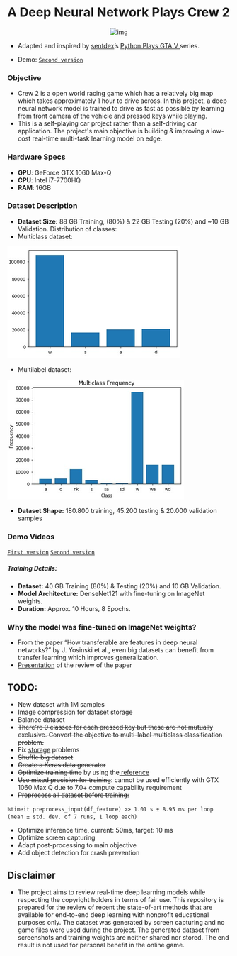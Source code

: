 # A Deep Neural Network Plays Crew 2
 <p align="center"> 
    <img src="https://media.giphy.com/media/m9jU6QqSEKzlAABVHg/giphy.gif" alt="img">
 </p>
 
- Adapted and inspired by <a href="https://github.com/Sentdex/pygta5" target="_blank">sentdex</a>’s <a href="https://www.youtube.com/watch?v=ks4MPfMq8aQ&list=PLQVvvaa0QuDeETZEOy4VdocT7TOjfSA8a" target="_blank">Python Plays GTA V </a>series.

- Demo: <a href="https://www.youtube.com/watch?v=TwDKfqLf6aI" target="_blank">`Second version`</a>

### Objective

- Crew 2 is a open world racing game which has a relatively big map which takes approximately 1 hour to drive across. In this project, a deep neural network model is trained to drive as fast as possible by learning from front camera of the vehicle and pressed keys while playing.
- This is a self-playing car project rather than a self-driving car application. The project's main objective is building & improving a low-cost real-time multi-task learning model on edge.

### Hardware Specs
- **GPU**: GeForce GTX 1060 Max-Q 
- **CPU**: Intel i7-7700HQ
- **RAM**: 16GB



### Dataset Description
- **Dataset Size:** 88 GB Training, (80%) & 22 GB Testing (20%) and ~10 GB Validation. Distribution of classes:
- Multiclass dataset:
<img src="https://github.com/mburakbozbey/pycrew2/blob/master/MultDist.jpg" alt="img">

- Multilabel dataset:
<img src="https://github.com/mburakbozbey/pycrew2/blob/master/MLabelDist.jpg" alt="img">

- **Dataset Shape:** 180.800 training, 45.200 testing & 20.000 validation samples

### Demo Videos

<a href="https://www.youtube.com/watch?v=1Ho4b1gUS7Y" target="_blank">`First version`</a>
<a href="https://www.youtube.com/watch?v=TwDKfqLf6aI" target="_blank">`Second version`</a>
##### Training Details:
- **Dataset:** 40 GB Training (80%) & Testing (20%) and 10 GB Validation.
- **Model Architecture:** DenseNet121 with fine-tuning on ImageNet weights.
- **Duration:** Approx. 10 Hours, 8 Epochs.

### Why the model was fine-tuned on ImageNet weights?

- From the paper “How transferable are features in deep neural networks?” by J. Yosinski et al., even big datasets can benefit from transfer learning which improves generalization. 
- <a href="https://drive.google.com/open?id=1aGBy7CWERduEW1YBL_-PaiB1SiXR_uRv" target="_blank">Presentation</a>
 of the review of the paper

## TODO:
- New dataset with 1M samples
- Image compression for dataset storage
- Balance dataset
- <del>There're 9 classes for each pressed key but these are not mutually exclusive. Convert the objective to multi-label multiclass classification problem.</del>
- Fix <a href="https://github.com/mverleg/array_storage_benchmark" target="_blank"> storage</a> problems
- <del>Shuffle big dataset</del>
- <del>Create a Keras data generator</del>
- <del>Optimize training time</del> by using the<a href="http://digital-thinking.de/tensorflow-vs-keras-or-how-to-speed-up-your-training-for-image-data-sets-by-factor-10/" target="_blank"> reference</a>
- <del>Use mixed precision for training</del>: cannot be used efficiently with GTX 1060 Max Q due to 7.0+ compute capability requirement
- <del>Preprocess all dataset before training:</del>

`%timeit preprocess_input(df_feature) >> 1.01 s ± 8.95 ms per loop (mean ± std. dev. of 7 runs, 1 loop each)`
- Optimize inference time, current: 50ms, target: 10 ms
- Optimize screen capturing
- Adapt post-processing to main objective
- Add object detection for crash prevention

## Disclaimer

- The project aims to review real-time deep learning models while respecting the copyright holders in terms of fair use. This repository is prepared for the review of recent the state-of-art methods that are available for end-to-end deep learning with nonprofit educational purposes only. The dataset was generated by screen capturing and no game files were used during the project. The generated dataset from screenshots and training weights are neither shared nor stored. The end result is not used for personal benefit in the online game.   
